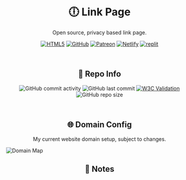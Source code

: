 <h1 align="center">🕕 Link Page</h1>
<p align="center">Open source, privacy based link page.</p>
<p align="center"><a href='https://thefrontlinegenisis.ml/' target="_blank"><img alt='HTML5' src='https://img.shields.io/badge/Preview-100000?style=for-the-badge&logo=HTML5&logoColor=white&labelColor=FF0000&color=FF0000'/></a> <a href='https://github.com/FrontlineGenisis/Link-Page/fork' target="_blank"><img alt='GitHub' src='https://img.shields.io/badge/Fork-100000?style=for-the-badge&logo=GitHub&logoColor=white&labelColor=FF0000&color=FF0000'/></a> <a href='https://patreon.com/frontlinegen' target="_blank"><img alt='Patreon' src='https://img.shields.io/badge/Support-100000?style=for-the-badge&logo=Patreon&logoColor=white&labelColor=FF0000&color=FF0000'/></a> <a href='https://app.netlify.com/start/deploy?repository=https://github.com/FrontlineGenisis/Link-Page' target="_blank"><img alt='Netlify' src='https://img.shields.io/badge/Deploy_to Netlify-100000?style=for-the-badge&logo=Netlify&logoColor=white&labelColor=FF0000&color=FF0000'/></a> <a href='https://replit.com/github/FrontlineGenisis/Link-Page' target="_blank"><img alt='replit' src='https://img.shields.io/badge/Run_on Replit-100000?style=for-the-badge&logo=replit&logoColor=white&labelColor=FF0000&color=FF0000'/></a></p>
<br>
<h2 align="center">🧠 Repo Info</h2>
<p align="center"><img alt="GitHub commit activity" src="https://img.shields.io/github/commit-activity/w/frontlinegenisis/link-page?color=green&style=for-the-badge"> <img alt="GitHub last commit" src="https://img.shields.io/github/last-commit/frontlinegenisis/link-page?color=green&style=for-the-badge"> <a href="https://validator.nu/?doc=https%3A%2F%2Fthefrontlinegenisis.ml"><img alt="W3C Validation" src="https://img.shields.io/w3c-validation/html?label=validation&style=for-the-badge&targetUrl=https%3A%2F%2Forigin.thefrontlinegenisis.ml%2F"></a> <img alt="GitHub repo size" src="https://img.shields.io/github/repo-size/frontlinegenisis/link-page?color=green&style=for-the-badge">
</p>
<br>
<h2 align="center">🌐 Domain Config</h2>
<p align="center">My current website domain setup, subject to changes.</p>
<img alt="Domain Map" src="https://user-images.githubusercontent.com/80414685/183500962-57d9a6d0-d372-4aa6-a78a-9b0f6b1427b7.svg">
<h2 align="center">📝 Notes</h2>
